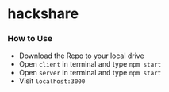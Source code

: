 # hackshare

### How to Use

- Download the Repo to your local drive
- Open `client` in terminal and type `npm start`
- Open `server` in terminal and type `npm start`
- Visit `localhost:3000`
